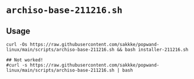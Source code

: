 # `archiso-base-211216.sh`

## Usage

```
curl -Os https://raw.githubusercontent.com/sakkke/popwand-linux/main/scripts/archiso-base-211216.sh && bash installer-211216.sh
```

```
## Not worked!
#curl -s https://raw.githubusercontent.com/sakkke/popwand-linux/main/scripts/archiso-base-211216.sh | bash
```